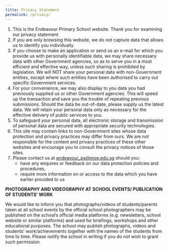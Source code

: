 ```yaml
---
title: Privacy Statement
permalink: /privacy/
---
```

1.  This is the Endeavour Primary School website. Thank you for examining our privacy statement
2.  If you are only browsing this website, we do not capture data that allows us to identify you individually.
3.  If you choose to make an application or send us an e-mail for which you provide us with personally identifiable data, we may share necessary data with other Government agencies, so as to serve you in a most efficient and effective way, unless such sharing is prohibited by legislation. We will NOT share your personal data with non-Government entities, except where such entities have been authorised to carry out specific Government services.
4.  For your convenience, we may also display to you data you had previously supplied us or other Government agencies. This will speed up the transaction and save you the trouble of repeating previous submissions. Should the data be out-of-date, please supply us the latest data. We will retain your personal data only as necessary for the effective delivery of public services to you.
5.  To safeguard your personal data, all electronic storage and transmission of personal data are secured with appropriate security technologies.
6.  This site may contain links to non-Government sites whose data protection and privacy practices may differ from ours. We are not responsible for the content and privacy practices of these other websites and encourage you to consult the privacy notices of those sites.
7.  Please contact us at [endeavour\_ps@moe.edu.sg](mailto:endeavour_ps@moe.edu.sg) should you:
    *   have any enquires or feedback on our data protection policies and procedures,
    *   require more information on or access to the data which you have earlier provided to us

**PHOTOGRAPHY AND VIDEOGRAPHY AT SCHOOL EVENTS/ PUBLICATION OF STUDENTS’ WORK**

We would like to inform you that photographs/videos of students/parents taken at all school events by the official school photographers may be published on the school’s official media platforms (e.g. newsletters, school website or similar platforms) and used for briefings, workshops and other educational purposes. The school may publish photographs, videos and students’ work/achievements together with the names of the students from time to time. Please notify the school in writing if you do not wish to grant such permission.